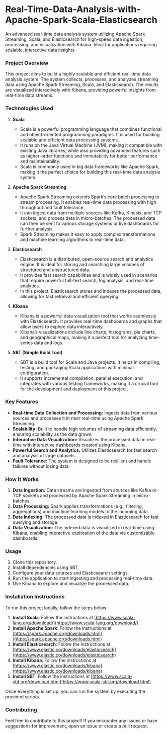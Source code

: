# Real-Time-Data-Analysis-with-Apache-Spark-Scala-Elasticsearch
An advanced real-time data analysis system utilizing Apache Spark Streaming, Scala, and Elasticsearch for high-speed data ingestion, processing, and visualization with Kibana. Ideal for applications requiring scalable, interactive data insights


### **Project Overview**
This project aims to build a highly scalable and efficient real-time data analysis system. The system collects, processes, and analyzes streaming data using Apache Spark Streaming, Scala, and Elasticsearch. The results are visualized interactively with Kibana, providing powerful insights from real-time data streams.

### **Technologies Used**
1. **Scala**
   - Scala is a powerful programming language that combines functional and object-oriented programming paradigms. It is used for building scalable and efficient data processing systems.
   - It runs on the Java Virtual Machine (JVM), making it compatible with existing Java libraries, while also providing advanced features such as higher-order functions and immutability for better performance and maintainability.
   - Scala is commonly used in big data frameworks like Apache Spark, making it the perfect choice for building this real-time data analysis system.

2. **Apache Spark Streaming**
   - Apache Spark Streaming extends Spark’s core batch processing to stream processing. It enables real-time data processing with high throughput and fault tolerance.
   - It can ingest data from multiple sources like Kafka, Kinesis, and TCP sockets, and process data in micro-batches. The processed data can then be sent to various storage systems or live dashboards for further analysis.
   - Spark Streaming makes it easy to apply complex transformations and machine learning algorithms to real-time data.

3. **Elasticsearch**
   - Elasticsearch is a distributed, open-source search and analytics engine. It is ideal for storing and searching large volumes of structured and unstructured data.
   - It provides fast search capabilities and is widely used in scenarios that require powerful full-text search, log analysis, and real-time analytics.
   - In this project, Elasticsearch stores and indexes the processed data, allowing for fast retrieval and efficient querying.

4. **Kibana**
   - Kibana is a powerful data visualization tool that works seamlessly with Elasticsearch. It provides real-time dashboards and graphs that allow users to explore data interactively.
   - Kibana’s visualizations include line charts, histograms, pie charts, and geographical maps, making it a perfect tool for analyzing time-series data and logs.

5. **SBT (Simple Build Tool)**
   - SBT is a build tool for Scala and Java projects. It helps in compiling, testing, and packaging Scala applications with minimal configuration.
   - It supports incremental compilation, parallel execution, and integrates with various testing frameworks, making it a crucial tool for the development and deployment of this project.

### **Key Features**
- **Real-time Data Collection and Processing:** Ingests data from various sources and processes it in near real-time using Apache Spark Streaming.
- **Scalability:** Built to handle high volumes of streaming data efficiently, ensuring scalability as the data grows.
- **Interactive Data Visualization:** Visualizes the processed data in real-time with interactive dashboards created using Kibana.
- **Powerful Search and Analytics:** Utilizes Elasticsearch for fast search and analysis of large datasets.
- **Fault Tolerance:** The system is designed to be resilient and handle failures without losing data.

### **How It Works**
1. **Data Ingestion:** Data streams are ingested from sources like Kafka or TCP sockets and processed by Apache Spark Streaming in micro-batches.
2. **Data Processing:** Spark applies transformations (e.g., filtering, aggregations) and machine learning models to the incoming data.
3. **Data Indexing:** The processed data is indexed in Elasticsearch for fast querying and storage.
4. **Data Visualization:** The indexed data is visualized in real-time using Kibana, enabling interactive exploration of the data via customizable dashboards.

### **Usage**
1. Clone this repository.
2. Install dependencies using SBT.
3. Configure your data sources and Elasticsearch settings.
4. Run the application to start ingesting and processing real-time data.
5. Use Kibana to explore and visualize the processed data.

### **Installation Instructions**
To run this project locally, follow the steps below:

1. **Install Scala**: Follow the instructions at [https://www.scala-lang.org/download/](https://www.scala-lang.org/download/)
2. **Install Apache Spark**: Follow the instructions at [https://spark.apache.org/downloads.html](https://spark.apache.org/downloads.html)
3. **Install Elasticsearch**: Follow the instructions at [https://www.elastic.co/downloads/elasticsearch](https://www.elastic.co/downloads/elasticsearch)
4. **Install Kibana**: Follow the instructions at [https://www.elastic.co/downloads/kibana](https://www.elastic.co/downloads/kibana)
5. **Install SBT**: Follow the instructions at [https://www.scala-sbt.org/download.html](https://www.scala-sbt.org/download.html)

Once everything is set up, you can run the system by executing the provided scripts.

### **Contributing**
Feel free to contribute to this project! If you encounter any issues or have suggestions for improvement, open an issue or create a pull request.
